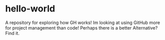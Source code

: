 # hello-world
A repository for exploring how GH works!
Im looking at using GitHub more for project management than code! Perhaps there is a better Alternative?
Find it.
